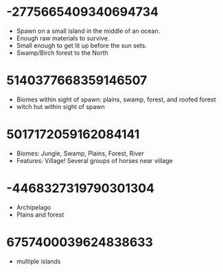 -2775665409340694734
====================

- Spawn on a small island in the middle of an ocean.
- Enough raw materials to survive.
- Small enough to get lit up before the sun sets.
- Swamp/Birch forest to the North


5140377668359146507
===================

- Biomes within sight of spawn: plains, swamp, forest, and roofed forest
- witch hut within sight of spawn


5017172059162084141
===================

- Biomes: Jungle, Swamp, Plains, Forest, River
- Features: Village! Several groups of horses near village


-4468327319790301304
====================

- Archipelago
- Plains and forest


6757400039624838633
===================

- multiple islands
